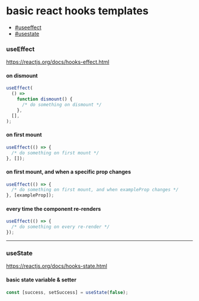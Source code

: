 # basic react hooks templates

* [#useeffect](useEffect)
* [#usestate](useState)

### useEffect

https://reactjs.org/docs/hooks-effect.html

#### on dismount

```js
useEffect(
  () =>
    function dismount() {
      /* do something on dismount */
    },
  [],
);
```

#### on first mount

```js
useEffect(() => {
  /* do something on first mount */
}, []);
```

#### on first mount, and when a specific prop changes

```js
useEffect(() => {
  /* do something on first mount, and when exampleProp changes */
}, [exampleProp]);
```


#### every time the component re-renders

```js
useEffect(() => {
  /* do something on every re-render */
});
```

---

### useState

https://reactjs.org/docs/hooks-state.html

#### basic state variable & setter

```js
const [success, setSuccess] = useState(false);
```
